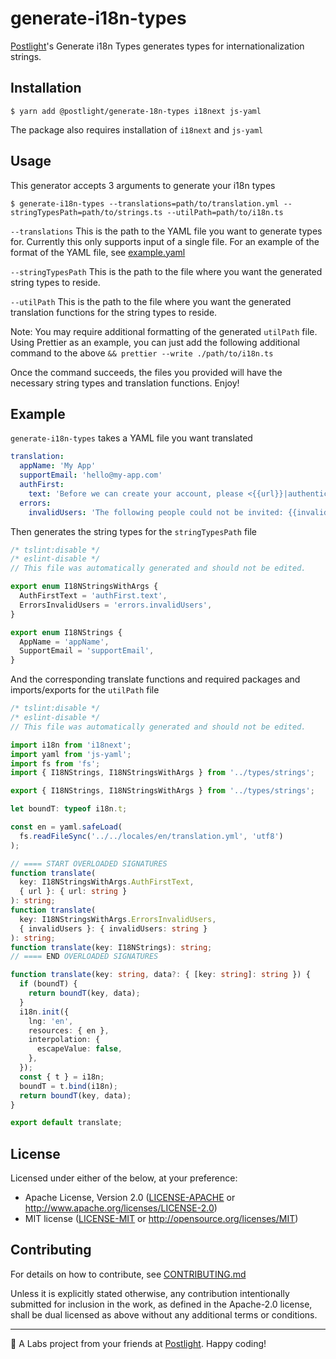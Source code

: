 # generate-i18n-types

[Postlight](https://postlight.com)'s Generate i18n Types generates types for internationalization strings.

## Installation

```shell
$ yarn add @postlight/generate-18n-types i18next js-yaml
```

The package also requires installation of `i18next` and `js-yaml`

## Usage

This generator accepts 3 arguments to generate your i18n types
```shell
$ generate-i18n-types --translations=path/to/translation.yml --stringTypesPath=path/to/strings.ts --utilPath=path/to/i18n.ts
```

`--translations`
This is the path to the YAML file you want to generate types for. Currently this only supports input of a single file. For an example of the format of the YAML file, see [example.yaml](./example.yaml)

`--stringTypesPath`
This is the path to the file where you want the generated string types to reside.

`--utilPath`
This is the path to the file where you want the generated translation functions for the string types to reside.

Note:
You may require additional formatting of the generated `utilPath` file. Using Prettier as an example, you can just add the following additional command to the above
`&& prettier --write ./path/to/i18n.ts`

Once the command succeeds, the files you provided will have the necessary string types and translation functions. Enjoy!

## Example

`generate-i18n-types` takes a YAML file you want translated

```yaml
translation:
  appName: 'My App'
  supportEmail: 'hello@my-app.com'
  authFirst:
    text: 'Before we can create your account, please <{{url}}|authenticate with My App>.'
  errors:
    invalidUsers: 'The following people could not be invited: {{invalidUsers}}'
```
 Then generates the string types for the `stringTypesPath` file

```typescript
/* tslint:disable */
/* eslint-disable */
// This file was automatically generated and should not be edited.

export enum I18NStringsWithArgs {
  AuthFirstText = 'authFirst.text',
  ErrorsInvalidUsers = 'errors.invalidUsers',
}

export enum I18NStrings {
  AppName = 'appName',
  SupportEmail = 'supportEmail',
}
```
And the corresponding translate functions and required packages and imports/exports for the `utilPath` file

```typescript
/* tslint:disable */
/* eslint-disable */
// This file was automatically generated and should not be edited.

import i18n from 'i18next';
import yaml from 'js-yaml';
import fs from 'fs';
import { I18NStrings, I18NStringsWithArgs } from '../types/strings';

export { I18NStrings, I18NStringsWithArgs } from '../types/strings';

let boundT: typeof i18n.t;

const en = yaml.safeLoad(
  fs.readFileSync('../../locales/en/translation.yml', 'utf8')
);

// ==== START OVERLOADED SIGNATURES
function translate(
  key: I18NStringsWithArgs.AuthFirstText,
  { url }: { url: string }
): string;
function translate(
  key: I18NStringsWithArgs.ErrorsInvalidUsers,
  { invalidUsers }: { invalidUsers: string }
): string;
function translate(key: I18NStrings): string;
// ==== END OVERLOADED SIGNATURES

function translate(key: string, data?: { [key: string]: string }) {
  if (boundT) {
    return boundT(key, data);
  }
  i18n.init({
    lng: 'en',
    resources: { en },
    interpolation: {
      escapeValue: false,
    },
  });
  const { t } = i18n;
  boundT = t.bind(i18n);
  return boundT(key, data);
}

export default translate;
```


## License

Licensed under either of the below, at your preference:

- Apache License, Version 2.0
  ([LICENSE-APACHE](LICENSE-APACHE) or http://www.apache.org/licenses/LICENSE-2.0)
- MIT license
  ([LICENSE-MIT](LICENSE-MIT) or http://opensource.org/licenses/MIT)
  
## Contributing

For details on how to contribute, see [CONTRIBUTING.md](./CONTRIBUTING.md)

Unless it is explicitly stated otherwise, any contribution intentionally
submitted for inclusion in the work, as defined in the Apache-2.0 license,
shall be dual licensed as above without any additional terms or conditions.

---

🔬 A Labs project from your friends at [Postlight](https://postlight.com). Happy coding!

